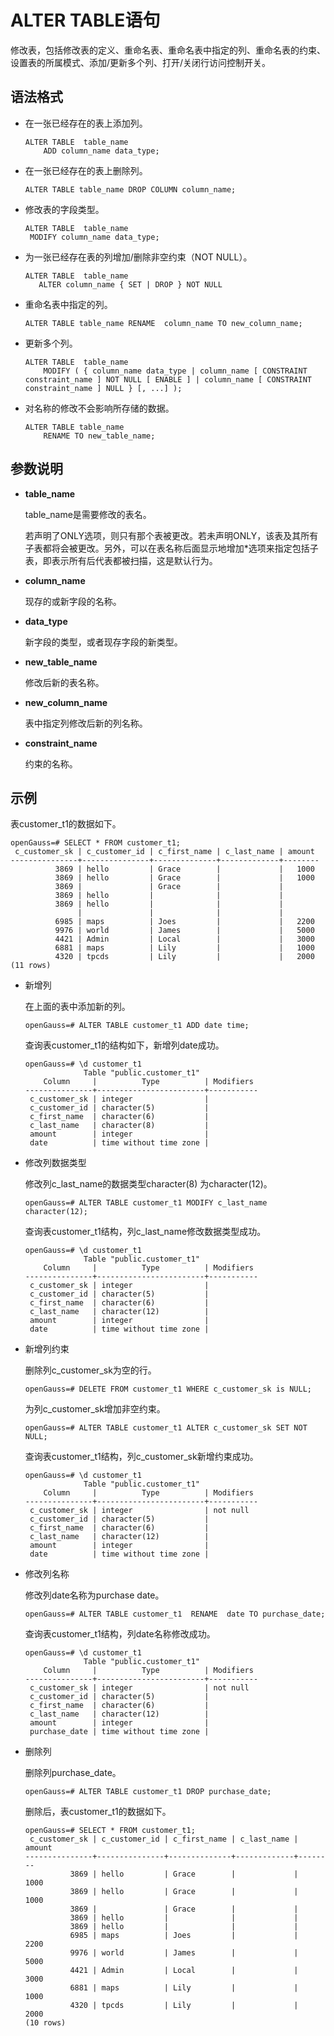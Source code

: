 # ALTER TABLE语句<a name="ZH-CN_TOPIC_0000001255221831"></a>

修改表，包括修改表的定义、重命名表、重命名表中指定的列、重命名表的约束、设置表的所属模式、添加/更新多个列、打开/关闭行访问控制开关。

## 语法格式<a name="section6112121974310"></a>

-   在一张已经存在的表上添加列。

    ```
    ALTER TABLE  table_name
        ADD column_name data_type;
    ```

-   在一张已经存在的表上删除列。

    ```
    ALTER TABLE table_name DROP COLUMN column_name;
    ```

-   修改表的字段类型。

    ```
    ALTER TABLE  table_name
     MODIFY column_name data_type;
    ```

-   为一张已经存在表的列增加/删除非空约束（NOT NULL）。

    ```
    ALTER TABLE  table_name
       ALTER column_name { SET | DROP } NOT NULL
    ```


-   重命名表中指定的列。

    ```
    ALTER TABLE table_name RENAME  column_name TO new_column_name;
    ```


-   更新多个列。

    ```
    ALTER TABLE  table_name 
        MODIFY ( { column_name data_type | column_name [ CONSTRAINT constraint_name ] NOT NULL [ ENABLE ] | column_name [ CONSTRAINT constraint_name ] NULL } [, ...] );
    ```

-   对名称的修改不会影响所存储的数据。

    ```
    ALTER TABLE table_name 
        RENAME TO new_table_name;
    ```


## 参数说明<a name="section10742894719"></a>

-   **table\_name**

    table\_name是需要修改的表名。

    若声明了ONLY选项，则只有那个表被更改。若未声明ONLY，该表及其所有子表都将会被更改。另外，可以在表名称后面显示地增加\*选项来指定包括子表，即表示所有后代表都被扫描，这是默认行为。

-   **column\_name**

    现存的或新字段的名称。

-   **data\_type**

    新字段的类型，或者现存字段的新类型。

-   **new\_table\_name**

    修改后新的表名称。

-   **new\_column\_name**

    表中指定列修改后新的列名称。

-   **constraint\_name**

    约束的名称。


## 示例<a name="section258851613475"></a>

表customer\_t1的数据如下。

```
openGauss=# SELECT * FROM customer_t1;
 c_customer_sk | c_customer_id | c_first_name | c_last_name | amount
---------------+---------------+--------------+-------------+--------
          3869 | hello         | Grace        |             |   1000
          3869 | hello         | Grace        |             |   1000
          3869 |               | Grace        |             |
          3869 | hello         |              |             |
          3869 | hello         |              |             |
               |               |              |             |
          6985 | maps          | Joes         |             |   2200
          9976 | world         | James        |             |   5000
          4421 | Admin         | Local        |             |   3000
          6881 | maps          | Lily         |             |   1000
          4320 | tpcds         | Lily         |             |   2000
(11 rows)
```

-   新增列

    在上面的表中添加新的列。

    ```
    openGauss=# ALTER TABLE customer_t1 ADD date time;
    ```

    查询表customer\_t1的结构如下，新增列date成功。

    ```
    openGauss=# \d customer_t1
                 Table "public.customer_t1"
        Column     |          Type          | Modifiers
    ---------------+------------------------+-----------
     c_customer_sk | integer                |
     c_customer_id | character(5)           |
     c_first_name  | character(6)           |
     c_last_name   | character(8)           |
     amount        | integer                |
     date          | time without time zone |
    ```

-   修改列数据类型

    修改列c_last_name的数据类型character\(8\) 为character\(12\)。

    ```
    openGauss=# ALTER TABLE customer_t1 MODIFY c_last_name character(12);
    ```

    查询表customer\_t1结构，列c\_last\_name修改数据类型成功。

    ```
    openGauss=# \d customer_t1
                 Table "public.customer_t1"
        Column     |          Type          | Modifiers
    ---------------+------------------------+-----------
     c_customer_sk | integer                |
     c_customer_id | character(5)           |
     c_first_name  | character(6)           |
     c_last_name   | character(12)          |
     amount        | integer                |
     date          | time without time zone |
    ```

-   新增列约束

    删除列c\_customer\_sk为空的行。

    ```
    openGauss=# DELETE FROM customer_t1 WHERE c_customer_sk is NULL;
    ```

    为列c\_customer\_sk增加非空约束。

    ```
    openGauss=# ALTER TABLE customer_t1 ALTER c_customer_sk SET NOT NULL;
    ```

    查询表customer\_t1结构，列c\_customer\_sk新增约束成功。

    ```
    openGauss=# \d customer_t1
                 Table "public.customer_t1"
        Column     |          Type          | Modifiers
    ---------------+------------------------+-----------
     c_customer_sk | integer                | not null
     c_customer_id | character(5)           |
     c_first_name  | character(6)           |
     c_last_name   | character(12)          |
     amount        | integer                |
     date          | time without time zone |
    ```

-   修改列名称

    修改列date名称为purchase date。

    ```
    openGauss=# ALTER TABLE customer_t1  RENAME  date TO purchase_date;
    ```

    查询表customer\_t1结构，列date名称修改成功。

    ```
    openGauss=# \d customer_t1
                 Table "public.customer_t1"
        Column     |          Type          | Modifiers
    ---------------+------------------------+-----------
     c_customer_sk | integer                | not null
     c_customer_id | character(5)           |
     c_first_name  | character(6)           |
     c_last_name   | character(12)          |
     amount        | integer                |
     purchase_date | time without time zone |
    ```

-   删除列

    删除列purchase\_date。

    ```
    openGauss=# ALTER TABLE customer_t1 DROP purchase_date;
    ```

    删除后，表customer\_t1的数据如下。

    ```
    openGauss=# SELECT * FROM customer_t1;
     c_customer_sk | c_customer_id | c_first_name | c_last_name | amount
    ---------------+---------------+--------------+-------------+--------
              3869 | hello         | Grace        |             |   1000
              3869 | hello         | Grace        |             |   1000
              3869 |               | Grace        |             |
              3869 | hello         |              |             |
              3869 | hello         |              |             |
              6985 | maps          | Joes         |             |   2200
              9976 | world         | James        |             |   5000
              4421 | Admin         | Local        |             |   3000
              6881 | maps          | Lily         |             |   1000
              4320 | tpcds         | Lily         |             |   2000
    (10 rows)
    ```


